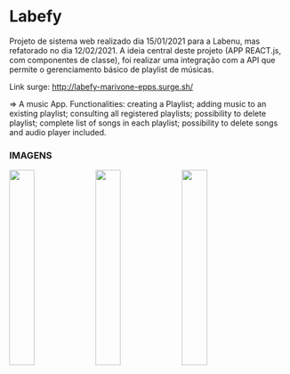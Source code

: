 # Labefy

Projeto de sistema web realizado dia 15/01/2021 para a Labenu, mas refatorado no dia 12/02/2021. A ideia central deste projeto (APP REACT.js, com componentes de classe), foi realizar uma integração com a API que permite o gerenciamento básico de playlist de músicas. 

Link surge: http://labefy-marivone-epps.surge.sh/

=> A music App. Functionalities: 
creating a Playlist; 
adding music to an existing playlist; 
consulting all registered playlists; 
possibility to delete playlist; 
complete list of songs in each playlist; 
possibility to delete songs and audio player included.

### IMAGENS
<img src="https://user-images.githubusercontent.com/74380088/108925440-5d831b80-761b-11eb-9cf6-2bc7443b26a2.png" width="30%"></img> <img src="https://user-images.githubusercontent.com/74380088/108925467-696edd80-761b-11eb-9836-feac6aeffbe1.png" width="30%"></img> <img src="https://user-images.githubusercontent.com/74380088/108925487-7390dc00-761b-11eb-9141-0be3cc5569e7.png" width="30%"></img> 
